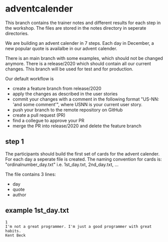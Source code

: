 # adventcalender


This branch contains the trainer notes and different results for each step in the workshop. The files are stored in the notes directory in seperate directories.

We are building an advent calender in 7 steps. Each day in December, a new popular quote is availalbe in our advent calender.

There is an main branch with some examples, which should not be changed anymore. There is a release/2020 which should contain all our current changes. This branch will be used for test and for production.

Our default workflow is 
* create a feature branch from release/2020
* apply the changes as described in the user stories
* commit your changes with a comment in the following format "US-NN: 'and some comment'", where USNN is your current user story.
* push your branch to the remote repository on GitHub
* create a pull request (PR)
* find a collegue to approve your PR
* merge the PR into release/2020 and delete the feature branch

## step 1
The participants should build the first set of cards for the advent calender. For each day a seperate file is created. The naming convention for cards is: "ordinalnumber_day.txt" i.e. 1st_day.txt, 2nd_day.txt, ...

The file contains 3 lines:
- day
- quote
- author

## example 1st_day.txt
```
1
I'm not a great programmer. I'm just a good programmer with great habits.
Kent Beck
```
